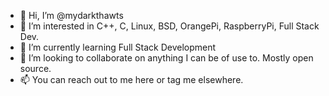 - 👋 Hi, I’m @mydarkthawts
- 👀 I’m interested in C++, C, Linux, BSD, OrangePi, RaspberryPi, Full Stack Dev.
- 🌱 I’m currently learning Full Stack Development
- 💞️ I’m looking to collaborate on anything I can be of use to. Mostly open source.
- 📫 You can reach out to me here or tag me elsewhere.

<!---
mydarkthawts/mydarkthawts is a ✨ special ✨ repository because its `README.md` (this file) appears on your GitHub profile.
You can click the Preview link to take a look at your changes.
--->
